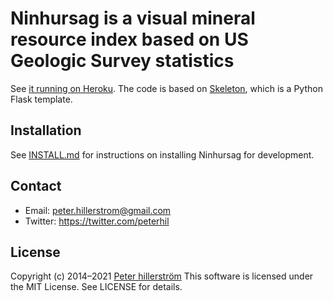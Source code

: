 # Ninhursag is a visual mineral resource index based on US Geologic Survey statistics

See [it running on Heroku](https://ninhursag.herokuapp.com/).
The code is based on [Skeleton](https://github.com/peterhil/skeleton), which is a Python Flask template.

## Installation

See [INSTALL.md](./docs/INSTALL.md) for instructions on installing
Ninhursag for development.

## Contact

- Email: peter.hillerstrom@gmail.com
- Twitter: https://twitter.com/peterhil

## License

Copyright (c) 2014–2021 [Peter hillerström](https://github.com/peterhil)
This software is licensed under the MIT License. See LICENSE for details.
